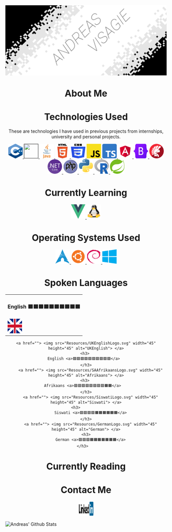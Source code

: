 <img src="Resources/AVLogo.png" alt="Andreas Logo" align="center">
<!-- ABOUT ME -->
<h1 align="center"> About Me </h1>

<!-- TECHNOLOGIES -->
<h1 align="center"> Technologies Used </h1>
<div align="center">
    <p> These are technologies I have used in previous projects from internships, university and personal projects. </p> 
    <!-- C++ -->
    <a href="https://cplusplus.com/"> <img src="Resources/C++Logo.svg" width="45" height="45" alt="C++"> </a>
    <!-- C# -->
    <a href=""> <img src="Resources/C#Logo.svg" width="45" height="45" alt=""> </a>
    <!-- JAVA -->
    <a href="https://www.java.com/en/"> <img src="Resources/JavaLogo.svg" width="45" height="45" alt="JAVA"> </a>
    <!-- HTML -->
    <a href="https://html.com/"> <img src="Resources/HTML5Logo.svg" width="45" height="45" alt="HTML"> </a>
    <!-- CSS -->
    <a href="https://html.com/"> <img src="Resources/CSS3Logo.svg" width="45" height="45" alt="CSS"> </a>
    <!-- JavaScript -->
    <a href="https://www.javascript.com/"> <img src="Resources/JavaScriptLogo.svg" width="45" height="45" alt="JS"> </a>
    <!-- TypeScript -->
    <a href=""> <img src="Resources/TypeScriptLogo.svg" width="45" height="45" alt="TS"> </a>
    <!-- Angular -->
    <a href=""> <img src="Resources/AngularLogo.svg" width="45" height="45" alt="Angular"> </a>
    <!-- Bootstrap -->
    <a href=""> <img src="Resources/BootstrapLogo.svg" width="45" height="45" alt="Bootstrap"> </a>
    <!-- Delphi -->
    <a href=""> <img src="Resources/DelphiLogo.png" width="45" height="45" alt="Delphi"> </a>
    <!-- NETCORE -->
    <a href=""> <img src="Resources/NETCoreLogo.svg" width="45" height="45" alt="NETCORE"> </a>
    <!-- PHP -->
    <a href=""> <img src="Resources/PHPLogo.svg" width="45" height="45" alt="PHP"> </a>
    <!-- Python -->
    <a href=""> <img src="Resources/PythonLogo.png" width="45" height="45" alt="Python"> </a>
    <!-- R -->
    <a href=""> <img src="Resources/RLogo.svg" width="45" height="45" alt="R"> </a>
    <!-- Spring -->
    <a href=""> <img src="Resources/SpringLogo.svg" width="45" height="45" alt="Spring"> </a>
</div>

<!-- LEARNING -->
<h1 align="center"> Currently Learning </h1>
<div align="center">
    <!-- VUEJS -->
    <a href="https://vuejs.org/"> <img src="Resources/VueLogo.svg" width="45" height="45" alt="VueJS"> </a>
    <!-- LINUX -->
    <a href="https://www.linux.org/"> <img src="Resources/TuxLinux.png" width="45" height="45" alt="Linux"> </a>
</div>

<!-- OPERATING SYSTEMS -->
<h1 align="center"> Operating Systems Used </h1>
<div align="center">
    <!-- ARCHLINUX -->
    <a href="https://archlinux.org/"> <img src="Resources/ArchLogo.svg" width="45" height="45" alt="ArchLinux"> </a>
    <!-- Ubuntu -->
    <a href="https://ubuntu.com/"> <img src="Resources/UbuntuLogo.svg" width="45" height="45" alt="Ubuntu"> </a>
    <!-- Debian -->
    <a href="https://www.debian.org/"> <img src="Resources/DebianLogo.svg" width="45" height="45" alt="Debian"> </a>
    <!-- Windows -->
    <a href="https://www.microsoft.com/en-za/windows/"> <img src="Resources/WindowsLogo.svg" width="45" height="45" alt="Windows"> </a>
</div>

<!-- LANGUAGES SPOKEN -->
<h1 align="center"> Spoken Languages </h1>
<div align="center">
<table>
    <tr>
        <th> 
            <h3> 
                English <a>🟩🟩🟩🟩🟩🟩🟩🟩🟩🟩</a>      
            </h3>
        </th>
    </tr>
    <tr>
        <td>
            <a href=""> <img src="Resources/UKEnglishLogo.svg" width="45" height="45" alt="UKEnglish"> </a>
        </td>
    </tr>
</table>


    <a href=""> <img src="Resources/UKEnglishLogo.svg" width="45" height="45" alt="UKEnglish"> </a>
    <h3> 
        English <a>🟩🟩🟩🟩🟩🟩🟩🟩🟩🟩</a>      
    </h3>
        <a href=""> <img src="Resources/SAAfrikaansLogo.svg" width="45" height="45" alt="Afrikaans"> </a>
    <h3> 
        Afrikaans <a>🟩🟩🟩🟩🟩🟩🟩🟩🟧🟧</a>       
    </h3>
        <a href=""> <img src="Resources/SiswatiLogo.svg" width="45" height="45" alt="Siswati"> </a>
    <h3>         
        Siswati <a>🟩🟩🟩🟩🟧🟧🟧🟧🟧🟧</a>
    </h3>
        <a href=""> <img src="Resources/GermanLogo.svg" width="45" height="45" alt="German"> </a>
    <h3>
        German <a>🟩🟩🟩🟧🟧🟧🟧🟧🟧🟧</a>
    </h3>   
</div>

<!-- READING -->
<h1 align="center"> Currently Reading </h1>

<!-- CONTACT -->
<h1 align="center"> Contact Me </h1>
<div align="center">
    <!-- Linkedin -->
    <a href=""> <img src="Resources/LinkedInLogo.svg" width="45" height="45" alt="LinedIN"> </a>
</div>


![Andreas' Github Stats](https://github-readme-stats.vercel.app/api?username=PurpleAxe&count_private=true&show_icons=true&theme=transparent)


